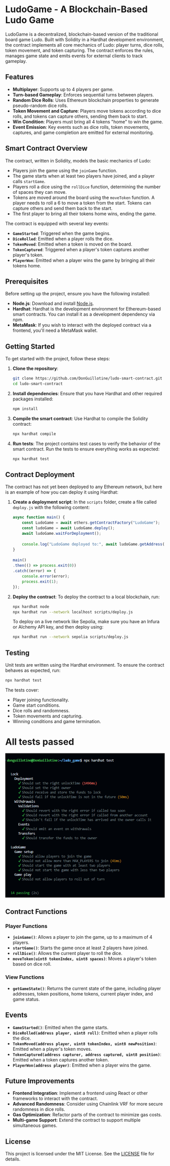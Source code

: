 # LudoGame - A Blockchain-Based Ludo Game

LudoGame is a decentralized, blockchain-based version of the traditional board game Ludo. Built with Solidity in a Hardhat development environment, the contract implements all core mechanics of Ludo: player turns, dice rolls, token movement, and token capturing. The contract enforces the rules, manages game state and emits events for external clients to track gameplay.

## Features

- **Multiplayer**: Supports up to 4 players per game.
- **Turn-based Gameplay**: Enforces sequential turns between players.
- **Random Dice Rolls**: Uses Ethereum blockchain properties to generate pseudo-random dice rolls.
- **Token Movement and Capture**: Players move tokens according to dice rolls, and tokens can capture others, sending them back to start.
- **Win Condition**: Players must bring all 4 tokens "home" to win the game.
- **Event Emission**: Key events such as dice rolls, token movements, captures, and game completion are emitted for external monitoring.

## Smart Contract Overview

The contract, written in Solidity, models the basic mechanics of Ludo:

- Players join the game using the `joinGame` function.
- The game starts when at least two players have joined, and a player calls `startGame`.
- Players roll a dice using the `rollDice` function, determining the number of spaces they can move.
- Tokens are moved around the board using the `moveToken` function. A player needs to roll a 6 to move a token from the start. Tokens can capture others and send them back to the start.
- The first player to bring all their tokens home wins, ending the game.

The contract is equipped with several key events:

- **`GameStarted`**: Triggered when the game begins.
- **`DiceRolled`**: Emitted when a player rolls the dice.
- **`TokenMoved`**: Emitted when a token is moved on the board.
- **`TokenCaptured`**: Triggered when a player's token captures another player's token.
- **`PlayerWon`**: Emitted when a player wins the game by bringing all their tokens home.

## Prerequisites

Before setting up the project, ensure you have the following installed:

- **Node.js**: Download and install [Node.js](https://nodejs.org/).
- **Hardhat**: Hardhat is the development environment for Ethereum-based smart contracts. You can install it as a development dependency via npm.
- **MetaMask**: If you wish to interact with the deployed contract via a frontend, you'll need a MetaMask wallet.

## Getting Started

To get started with the project, follow these steps:

1. **Clone the repository**:
   ```bash
   git clone https://github.com/DonGuillotine/ludo-smart-contract.git
   cd ludo-smart-contract
   ```

2. **Install dependencies**:
   Ensure that you have Hardhat and other required packages installed:
   ```bash
   npm install
   ```

3. **Compile the smart contract**:
   Use Hardhat to compile the Solidity contract:
   ```bash
   npx hardhat compile
   ```

4. **Run tests**:
   The project contains test cases to verify the behavior of the smart contract. Run the tests to ensure everything works as expected:
   ```bash
   npx hardhat test
   ```

## Contract Deployment

The contract has not yet been deployed to any Ethereum network, but here is an example of how you can deploy it using Hardhat:

1. **Create a deployment script**: In the `scripts` folder, create a file called `deploy.js` with the following content:

   ```javascript
   async function main() {
       const LudoGame = await ethers.getContractFactory("LudoGame");
       const ludoGame = await LudoGame.deploy();
       await ludoGame.waitForDeployment();

       console.log("LudoGame deployed to:", await ludoGame.getAddress());
   }

   main()
   .then(() => process.exit(0))
   .catch((error) => {
       console.error(error);
       process.exit(1);
   });
   ```

2. **Deploy the contract**:
   To deploy the contract to a local blockchain, run:

   ```bash
   npx hardhat node
   npx hardhat run --network localhost scripts/deploy.js
   ```

   To deploy on a live network like Sepolia, make sure you have an Infura or Alchemy API key, and then deploy using:

   ```bash
   npx hardhat run --network sepolia scripts/deploy.js
   ```

## Testing

Unit tests are written using the Hardhat environment. To ensure the contract behaves as expected, run:

```bash
npx hardhat test
```

The tests cover:

- Player joining functionality.
- Game start conditions.
- Dice rolls and randomness.
- Token movements and capturing.
- Winning conditions and game termination.

# All tests passed

![alt text](image.png)

## Contract Functions

### Player Functions
- **`joinGame()`**: Allows a player to join the game, up to a maximum of 4 players.
- **`startGame()`**: Starts the game once at least 2 players have joined.
- **`rollDice()`**: Allows the current player to roll the dice.
- **`moveToken(uint8 tokenIndex, uint8 spaces)`**: Moves a player's token based on dice roll.

### View Functions
- **`getGameState()`**: Returns the current state of the game, including player addresses, token positions, home tokens, current player index, and game status.

## Events

- **`GameStarted()`**: Emitted when the game starts.
- **`DiceRolled(address player, uint8 roll)`**: Emitted when a player rolls the dice.
- **`TokenMoved(address player, uint8 tokenIndex, uint8 newPosition)`**: Emitted when a player's token moves.
- **`TokenCaptured(address capturer, address captured, uint8 position)`**: Emitted when a token captures another token.
- **`PlayerWon(address player)`**: Emitted when a player wins the game.

## Future Improvements

- **Frontend Integration**: Implement a frontend using React or other frameworks to interact with the contract.
- **Advanced Randomness**: Consider using Chainlink VRF for more secure randomness in dice rolls.
- **Gas Optimization**: Refactor parts of the contract to minimize gas costs.
- **Multi-game Support**: Extend the contract to support multiple simultaneous games.

## License

This project is licensed under the MIT License. See the [LICENSE](./LICENSE) file for details.

